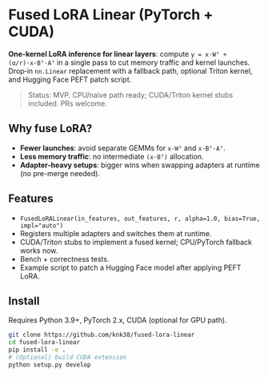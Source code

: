 # Fused LoRA Linear (PyTorch + CUDA)

**One-kernel LoRA inference for linear layers**: compute `y = x·Wᵀ + (α/r)·x·Bᵀ·Aᵀ` in a single pass to cut memory traffic and kernel launches. Drop‑in `nn.Linear` replacement with a fallback path, optional Triton kernel, and Hugging Face PEFT patch script.

> Status: MVP. CPU/naive path ready; CUDA/Triton kernel stubs included. PRs welcome.

## Why fuse LoRA?
- **Fewer launches**: avoid separate GEMMs for `x·Wᵀ` and `x·Bᵀ·Aᵀ`.
- **Less memory traffic**: no intermediate `(x·Bᵀ)` allocation.
- **Adapter‑heavy setups**: bigger wins when swapping adapters at runtime (no pre-merge needed).

## Features
- `FusedLoRALinear(in_features, out_features, r, alpha=1.0, bias=True, impl="auto")`
- Registers multiple adapters and switches them at runtime.
- CUDA/Triton stubs to implement a fused kernel; CPU/PyTorch fallback works now.
- Bench + correctness tests.
- Example script to patch a Hugging Face model after applying PEFT LoRA.

## Install

Requires Python 3.9+, PyTorch 2.x, CUDA (optional for GPU path).

```bash
git clone https://github.com/knk38/fused-lora-linear
cd fused-lora-linear
pip install -e .
# (Optional) build CUDA extension
python setup.py develop
